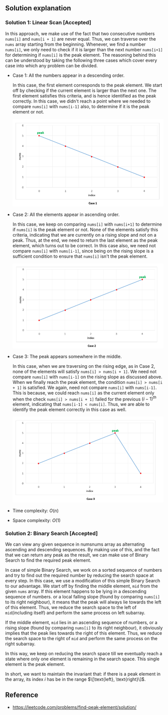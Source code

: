 ## Solution explanation

### Solution 1: Linear Scan [Accepted]

In this approach, we make use of the fact that two consecutive numbers `nums[i]` and `nums[i + 1]`
 are never equal. Thus, we can traverse over the `nums` array starting from the beginning. 
 Whenever, we find a number `nums[i]`, we only need to check if it is larger than the next number 
 `nums[i+1]` for determining if `nums[i]` is the peak element. 
 The reasoning behind this can be understood by taking the following three cases which cover every case into 
 which any problem can be divided.
 
 - Case 1: All the numbers appear in a descending order. 
 
    In this case, the first element corresponds to the peak element. We start off by checking if the current element 
    is larger than the next one. The first element satisfies this criteria, and is hence identified as the peak correctly. 
    In this case, we didn't reach a point where we needed to compare `nums[i]` with `nums[i-1]` also, 
    to determine if it is the peak element or not.
    
    ![case1](case1.PNG)
    
- Case 2: All the elements appear in ascending order. 

    In this case, we keep on comparing `nums[i]` with `nums[i+1]` to determine if `nums[i]`
    is the peak element or not. None of the elements satisfy this criteria, indicating that we are currently on a 
    rising slope and not on a peak. Thus, at the end, we need to return the last element as the peak element, 
    which turns out to be correct. In this case also, we need not compare `nums[i]` with `nums[i-1]`, 
    since being on the rising slope is a sufficient condition to ensure that `nums[i]` isn't the peak element.

    ![case2](case2.PNG)

- Case 3: The peak appears somewhere in the middle. 

    In this case, when we are traversing on the rising edge, as in Case 2, none of the elements will satisfy 
    `nums[i] > nums[i + 1]`. We need not compare `nums[i]` with `nums[i-1]` on the rising slope as discussed above. 
    When we finally reach the peak element, the condition `nums[i] > nums[i + 1]` is satisfied. 
    We again, need not compare `nums[i]` with `nums[i-1]`. This is because, we could reach `nums[i]` as the current 
    element only when the check `nums[i] > nums[i + 1]` failed for the previous $(i-1)^{th}$ element, indicating that 
    `nums[i-1] < nums[i]`. Thus, we are able to identify the peak element correctly in this case as well.

    ![case3](case3.PNG)

- Time complexity: $O(n)$ 
- Space complexity: $O(1)$


### Solution 2: Binary Search [Accepted]

We can view any given sequence in numsnums array as alternating ascending and descending sequences. 
By making use of this, and the fact that we can return any peak as the result, 
we can make use of Binary Search to find the required peak element.

In case of simple Binary Search, we work on a sorted sequence of numbers and try to find out the required number 
by reducing the search space at every step. In this case, we use a modification of this simple Binary Search to our advantage. 
We start off by finding the middle element, `mid` from the given `nums` array. 
If this element happens to be lying in a descending sequence of numbers. or a local falling slope
(found by comparing `nums[i]` to its right neighbour), it means that the peak will always lie towards the left of this element. 
Thus, we reduce the search space to the left of `mid`(including itself) and perform the same process on left subarray.

If the middle element, `mid` lies in an ascending sequence of numbers, or a rising slope
(found by comparing `nums[i]` to its right neighbour), it obviously implies that the peak lies towards the right of this element. 
Thus, we reduce the search space to the right of `mid` and perform the same process on the right subarray.

In this way, we keep on reducing the search space till we eventually reach a state where only one element is 
remaining in the search space. This single element is the peak element.

In short, we want to maintain the invariant that: if there is a peak element in the array, its index $i$ has
be in the range $\[\text{left}, \text{right}\]$.


## Reference

- https://leetcode.com/problems/find-peak-element/solution/